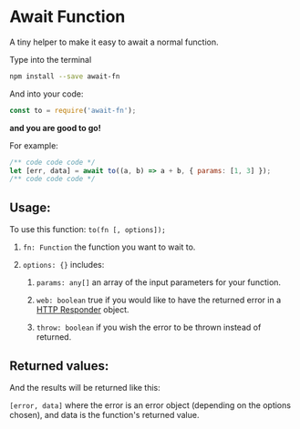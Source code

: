 Await Function
======

A tiny helper to make it easy to await a normal function.

Type into the terminal

```zsh
npm install --save await-fn
```

And into your code:

```javascript
const to = require('await-fn');
```

**and you are good to go!**

For example:
```javascript
/** code code code */
let [err, data] = await to((a, b) => a + b, { params: [1, 3] });
/** code code code */
```

Usage:
------

To use this function: `to(fn [, options]);`

1. `fn: Function` the function you want to wait to.

2. `options: {}` includes:

	1. `params: any[]` an array of the input parameters for your function.

	2. `web: boolean` true if you would like to have the returned error in a [HTTP Responder](https://www.npmjs.com/package/http-responder) object.

	3. `throw: boolean` if you wish the error to be thrown instead of returned.


Returned values:
------

And the results will be returned like this:

`[error, data]` where the error is an error object (depending on the options chosen), and data is the function's returned value.
